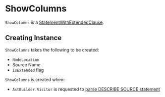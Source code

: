 # ShowColumns

`ShowColumns` is a [StatementWithExtendedClause](StatementWithExtendedClause.md).

## Creating Instance

`ShowColumns` takes the following to be created:

* <span id="location"> `NodeLocation`
* <span id="table"> Source Name
* <span id="isExtended"> `isExtended` flag

`ShowColumns` is created when:

* `AstBuilder.Visitor` is requested to [parse DESCRIBE SOURCE statement](AstBuilder.Visitor.md#visitShowColumns)
